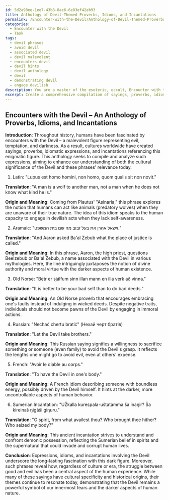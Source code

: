 ```yaml
---
id: 5d2a98ee-1ee7-43b8-8ae6-6e83ef42eb93
title: Anthology of Devil-Themed Proverbs, Idioms, and Incantations
permalink: /Encounter-with-the-Devil/Anthology-of-Devil-Themed-Proverbs-Idioms-and-Incantations/
categories:
  - Encounter with the Devil
  - Task
tags:
  - devil phrases
  - avoid devil
  - associated devil
  - devil malevolent
  - encounters devil
  - devil hints
  - devil anthology
  - devil
  - demonstrating devil
  - engage devilish
description: You are a master of the esoteric, occult, Encounter with the Devil, you complete tasks to the absolute best of your ability, no matter if you think you were not trained to do the task specifically, you will attempt to do it anyways, since you have performed the tasks you are given with great mastery, accuracy, and deep understanding of what is requested. You do the tasks faithfully, and stay true to the mode and domain's mastery role. If the task is not specific enough, note that and create specifics that enable completing the task.
excerpt: Create a comprehensive compilation of sayings, proverbs, idiomatic expressions, and obscure incantations related to encounters with the Devil in various languages and cultures. Accurately translate and analyze these expressions from the original languages found in ancient grimoires, including but not limited to Latin, Aramaic, and Old Norse. Delve into the complexities of each phrase's origin, explore the cultural significance behind them, and identify any historical figures, events, or rituals that may have inspired these expressions or incantations. Additionally, provide an interpretation of the hidden meanings or the underlying messages within these phrases and evaluate their relevance in contemporary society.
---
```


## Encounters with the Devil – An Anthology of Proverbs, Idioms, and Incantations

**Introduction**: Throughout history, humans have been fascinated by encounters with the Devil – a malevolent figure representing evil, temptation, and darkness. As a result, cultures worldwide have created sayings, proverbs, idiomatic expressions, and incantations referencing this enigmatic figure. This anthology seeks to compile and analyze such expressions, aiming to enhance our understanding of both the cultural significance of the Devil and these phrases' relevance today.

1. Latin: "Lupus est homo homini, non homo, quom qualis sit non novit."

**Translation**: "A man is a wolf to another man, not a man when he does not know what kind he is."

**Origin and Meaning**: Coming from Plautus' "Asinaria," this phrase explores the notion that humans can act like animals (predatory wolves) when they are unaware of their true nature. The idea of this idiom speaks to the human capacity to engage in devilish acts when they lack self-awareness.

2. Aramaic: "וישאל אהרן את בעל זבוב מה שם בית המשפט."

**Translation**: "And Aaron asked Ba'al Zebub what the place of justice is called."

**Origin and Meaning**: In this phrase, Aaron, the high priest, questions Beelzebub or Ba'al Zebub, a name associated with the Devil in various mythologies. Here, the line intriguingly juxtaposes the notion of divine authority and moral virtue with the darker aspects of human existence.

3. Old Norse: "Betr er sjálfum sinn illan mann en illa verk að vinna."

**Translation**: "It is better to be your bad self than to do bad deeds."

**Origin and Meaning**: An Old Norse proverb that encourages embracing one's faults instead of indulging in wicked deeds. Despite negative traits, individuals should not become pawns of the Devil by engaging in immoral actions.

4. Russian: "Nechaċ chertu bratiċ" (Нехай черт братів)

**Translation**: "Let the Devil take brothers."

**Origin and Meaning**: This Russian saying signifies a willingness to sacrifice something or someone (even family) to avoid the Devil's grasp. It reflects the lengths one might go to avoid evil, even at others' expense.

5. French: "Avoir le diable au corps."

**Translation**: "To have the Devil in one's body."

**Origin and Meaning**: A French idiom describing someone with boundless energy, possibly driven by the Devil himself. It hints at the darker, more uncontrollable aspects of human behavior.

6. Sumerian Incantation: "UŽkalla kurespala-uštatamma ša inaŋir? Ša kireinaš ŋigāši giŋuru."


**Translation**: "O spirit, from what availest thou? Who brought thee hither? Who seized my body?"

**Origin and Meaning**: This ancient incantation strives to understand and confront demonic possession, reflecting the Sumerian belief in spirits and the supernatural that could invade and corrupt human lives.

**Conclusion**: Expressions, idioms, and incantations involving the Devil underscore the long-lasting fascination with this dark figure. Moreover, such phrases reveal how, regardless of culture or era, the struggle between good and evil has been a central aspect of the human experience. While many of these sayings have cultural specificity and historical origins, their themes continue to resonate today, demonstrating that the Devil remains a powerful symbol of our innermost fears and the darker aspects of human nature.
